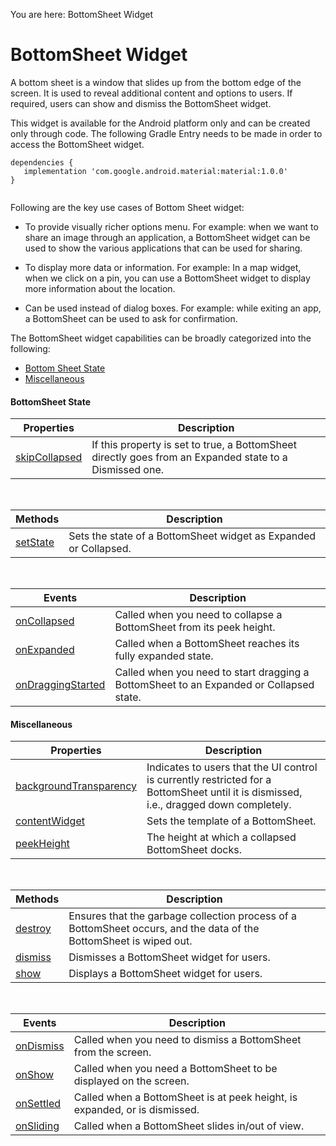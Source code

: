                                 

You are here: BottomSheet Widget

BottomSheet Widget
==================

A bottom sheet is a window that slides up from the bottom edge of the screen. It is used to reveal additional content and options to users. If required, users can show and dismiss the BottomSheet widget.

This widget is available for the Android platform only and can be created only through code. The following Gradle Entry needs to be made in order to access the BottomSheet widget.

```
dependencies {
   implementation 'com.google.android.material:material:1.0.0'
}  
  

```

Following are the key use cases of Bottom Sheet widget:

*   To provide visually richer options menu. For example: when we want to share an image through an application, a BottomSheet widget can be used to show the various applications that can be used for sharing.
    
*   To display more data or information. For example: In a map widget, when we click on a pin, you can use a BottomSheet widget to display more information about the location.
    
*   Can be used instead of dialog boxes. For example: while exiting an app, a BottomSheet can be used to ask for confirmation.
    

The BottomSheet widget capabilities can be broadly categorized into the following:

*   [Bottom Sheet State](#bottomsheet-state)
*   [Miscellaneous](#miscellaneous)

#### BottomSheet State

  
| Properties | Description |
| --- | --- |
| [skipCollapsed](BottomSheet_Properties.md#skipCollapsed) | If this property is set to true, a BottomSheet directly goes from an Expanded state to a Dismissed one. |

 

| Methods | Description |
| --- | --- |
| [setState](BottomSheet_Methods.md#setState) | Sets the state of a BottomSheet widget as Expanded or Collapsed. |

 

| Events | Description |
| --- | --- |
| [onCollapsed](BottomSheet_Events.md#onCollapsed) | Called when you need to collapse a BottomSheet from its peek height. |
| [onExpanded](BottomSheet_Events.md#onExpanded) | Called when a BottomSheet reaches its fully expanded state. |
| [onDraggingStarted](BottomSheet_Events.md#onDraggingStarted) | Called when you need to start dragging a BottomSheet to an Expanded or Collapsed state. |

#### Miscellaneous

| Properties | Description |
| --- | --- |
| [backgroundTransparency](BottomSheet_Properties.md#backgroundTransparency) | Indicates to users that the UI control is currently restricted for a BottomSheet until it is dismissed, i.e., dragged down completely. |
| [contentWidget](BottomSheet_Properties.md#contentWidget) | Sets the template of a BottomSheet. |
| [peekHeight](BottomSheet_Properties.md#peekHeight) | The height at which a collapsed BottomSheet docks. |

 

| Methods | Description |
| --- | --- |
| [destroy](BottomSheet_Methods.md#destroy) | Ensures that the garbage collection process of a BottomSheet occurs, and the data of the BottomSheet is wiped out. |
| [dismiss](BottomSheet_Methods.md#dismiss) | Dismisses a BottomSheet widget for users. |
| [show](BottomSheet_Methods.md#show) | Displays a BottomSheet widget for users. |

 

| Events | Description |
| --- | --- |
| [onDismiss](BottomSheet_Events.md#onDismiss) | Called when you need to dismiss a BottomSheet from the screen. |
| [onShow](BottomSheet_Events.md#onShow) | Called when you need a BottomSheet to be displayed on the screen. |
| [onSettled](BottomSheet_Events.md#onSettled) | Called when a BottomSheet is at peek height, is expanded, or is dismissed. |
| [onSliding](BottomSheet_Events.md#onSliding) | Called when a BottomSheet slides in/out of view. |

